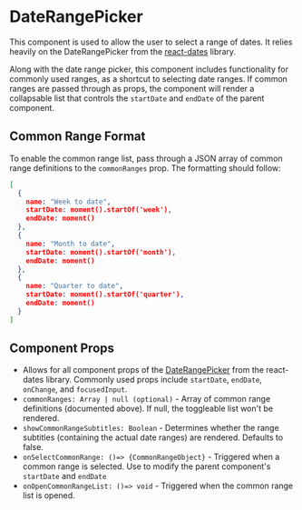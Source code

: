 # DateRangePicker
This component is used to allow the user to select a range of dates. It relies heavily on the  DateRangePicker from the [react-dates](https://github.com/airbnb/react-dates) library.

Along with the date range picker, this component includes functionality for commonly used ranges, as a shortcut to selecting date ranges. If common ranges are passed through as props, the component will render a collapsable list that controls the `startDate` and `endDate` of the parent component.

## Common Range Format
To enable the common range list, pass through a JSON array of common range definitions to the `commonRanges` prop. The formatting should follow:

```json
[
  {
    name: "Week to date",
    startDate: moment().startOf('week'),
    endDate: moment()
  },
  {
    name: "Month to date",
    startDate: moment().startOf('month'),
    endDate: moment()
  },
  {
    name: "Quarter to date",
    startDate: moment().startOf('quarter'),
    endDate: moment()
  }
]
```

## Component Props
- Allows for all component props of the [DateRangePicker](https://github.com/airbnb/react-dates/blob/master/src/components/DateRangePicker.jsx) from the react-dates library. Commonly used props include `startDate`, `endDate`, `onChange`, and `focusedInput`.
- `commonRanges: Array | null (optional)` - Array of common range definitions (documented above). If null, the toggleable list won't be rendered.
- `showCommonRangeSubtitles: Boolean` - Determines whether the range subtitles (containing the actual date ranges) are rendered. Defaults to false.
- `onSelectCommonRange: ()=> {CommonRangeObject}` - Triggered when a common range is selected. Use to modify the parent component's `startDate` and `endDate`
- `onOpenCommonRangeList: ()=> void` - Triggered when the common range list is opened.
